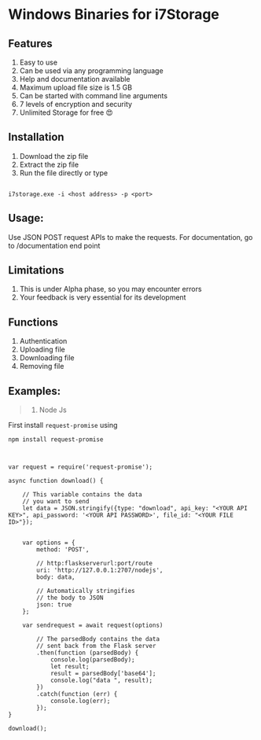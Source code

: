 # Windows Binaries for i7Storage

## Features
1. Easy to use
2. Can be used via any programming language
3. Help and documentation available
4. Maximum upload file size is 1.5 GB
5. Can be started with command line arguments
6. 7 levels of encryption and security 
7. Unlimited Storage for free 😍

## Installation
1. Download the zip file
2. Extract the zip file
3. Run the file directly or type 

```

i7storage.exe -i <host address> -p <port>

```

## Usage:

Use JSON POST request APIs to make the requests.
For documentation, go to /documentation end point 
## Limitations
1. This is under Alpha phase, so you may encounter errors
2. Your feedback is very essential for its development

## Functions
1. Authentication
2. Uploading file
3. Downloading file
4. Removing file

## Examples:
> 1. Node Js

First install ```request-promise``` using 

```npm install request-promise```

```node


var request = require('request-promise');
  
async function download() {
  
    // This variable contains the data
    // you want to send 
    let data = JSON.stringify({type: "download", api_key: "<YOUR API KEY>", api_password: '<YOUR API PASSWORD>', file_id: "<YOUR FILE ID>"});

  
    var options = {
        method: 'POST',
  
        // http:flaskserverurl:port/route
        uri: 'http://127.0.0.1:2707/nodejs',
        body: data,
  
        // Automatically stringifies
        // the body to JSON 
        json: true
    };
  
    var sendrequest = await request(options)
  
        // The parsedBody contains the data
        // sent back from the Flask server 
        .then(function (parsedBody) {
            console.log(parsedBody);
            let result;
            result = parsedBody['base64'];
            console.log("data ", result);
        })
        .catch(function (err) {
            console.log(err);
        });
}
  
download();
```
